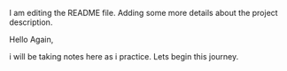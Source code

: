 I am editing the README file. Adding some more details about the project description.

Hello Again,

i will be taking notes here as i practice. Lets begin this journey.

